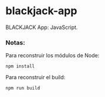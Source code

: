 # blackjack-app

BLACKJACK App: JavaScript.

### Notas:
Para reconstruir los módulos de Node:
```
npm install
```
Para reconstruir el build:
```
npm run build
```